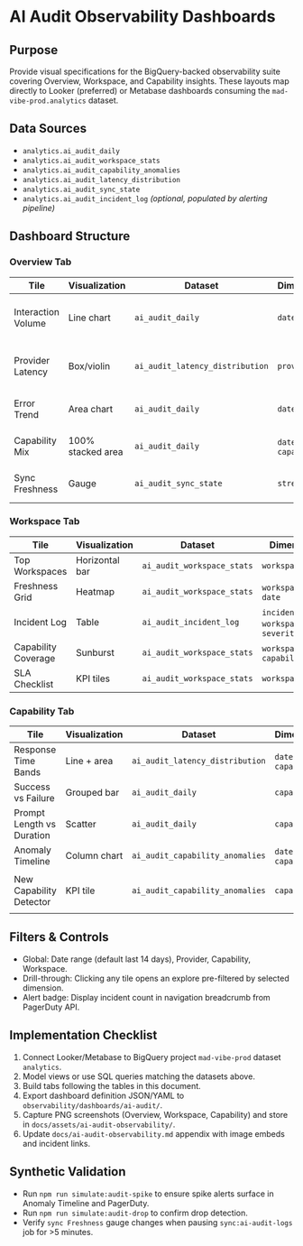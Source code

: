 # AI Audit Observability Dashboards

## Purpose

Provide visual specifications for the BigQuery-backed observability suite covering Overview, Workspace, and Capability insights. These layouts map directly to Looker (preferred) or Metabase dashboards consuming the `mad-vibe-prod.analytics` dataset.

## Data Sources

- `analytics.ai_audit_daily`
- `analytics.ai_audit_workspace_stats`
- `analytics.ai_audit_capability_anomalies`
- `analytics.ai_audit_latency_distribution`
- `analytics.ai_audit_sync_state`
- `analytics.ai_audit_incident_log` _(optional, populated by alerting pipeline)_

## Dashboard Structure

### Overview Tab

| Tile               | Visualization     | Dataset                         | Dimensions           | Measures                               | Notes                           |
| ------------------ | ----------------- | ------------------------------- | -------------------- | -------------------------------------- | ------------------------------- |
| Interaction Volume | Line chart        | `ai_audit_daily`                | `date`               | `total_interactions`                   | 30-day rolling average overlay  |
| Provider Latency   | Box/violin        | `ai_audit_latency_distribution` | `provider`           | `latency_ms` percentiles (P50/P90/P99) | Highlight SLA breach at >1500ms |
| Error Trend        | Area chart        | `ai_audit_daily`                | `date`               | `error_rate`                           | Reference band 0-5%             |
| Capability Mix     | 100% stacked area | `ai_audit_daily`                | `date`, `capability` | `interaction_count`                    | Normalize to proportions        |
| Sync Freshness     | Gauge             | `ai_audit_sync_state`           | `stream`             | `latency_minutes`                      | Turns red when >5 minutes       |

### Workspace Tab

| Tile                | Visualization  | Dataset                    | Dimensions                                    | Measures                                        | Notes                             |
| ------------------- | -------------- | -------------------------- | --------------------------------------------- | ----------------------------------------------- | --------------------------------- |
| Top Workspaces      | Horizontal bar | `ai_audit_workspace_stats` | `workspace_name`                              | `total_interactions`, `successful_interactions` | Sort desc by `total_interactions` |
| Freshness Grid      | Heatmap        | `ai_audit_workspace_stats` | `workspace_name`, `date`                      | `latency_minutes`                               | Conditional format >5 minutes     |
| Incident Log        | Table          | `ai_audit_incident_log`    | `incident_time`, `workspace_name`, `severity` | `status`, `acknowledged_by`                     | Link to PagerDuty incident        |
| Capability Coverage | Sunburst       | `ai_audit_workspace_stats` | `workspace_name`, `capability`                | `interaction_count`                             | Shows capability diversity        |
| SLA Checklist       | KPI tiles      | `ai_audit_workspace_stats` | `workspace_name`                              | `meets_latency_sla`, `meets_error_sla`          | Boolean indicators                |

### Capability Tab

| Tile                      | Visualization | Dataset                         | Dimensions           | Measures                                         | Notes                                                   |
| ------------------------- | ------------- | ------------------------------- | -------------------- | ------------------------------------------------ | ------------------------------------------------------- |
| Response Time Bands       | Line + area   | `ai_audit_latency_distribution` | `date`, `capability` | P50/P90/P99 `latency_ms`                         | Facet by capability                                     |
| Success vs Failure        | Grouped bar   | `ai_audit_daily`                | `capability`         | `successful_interactions`, `failed_interactions` | Filterable by provider                                  |
| Prompt Length vs Duration | Scatter       | `ai_audit_daily`                | `capability`         | `avg_prompt_chars`, `avg_latency_ms`             | Tooltip shows sample prompts                            |
| Anomaly Timeline          | Column chart  | `ai_audit_capability_anomalies` | `date`, `capability` | `deviation_state` count                          | Color spikes vs drops                                   |
| New Capability Detector   | KPI tile      | `ai_audit_capability_anomalies` | `capability`         | `is_new_capability`                              | Mirrors example SQL in `docs/ai-audit-observability.md` |

## Filters & Controls

- Global: Date range (default last 14 days), Provider, Capability, Workspace.
- Drill-through: Clicking any tile opens an explore pre-filtered by selected dimension.
- Alert badge: Display incident count in navigation breadcrumb from PagerDuty API.

## Implementation Checklist

1. Connect Looker/Metabase to BigQuery project `mad-vibe-prod` dataset `analytics`.
2. Model views or use SQL queries matching the datasets above.
3. Build tabs following the tables in this document.
4. Export dashboard definition JSON/YAML to `observability/dashboards/ai-audit/`.
5. Capture PNG screenshots (Overview, Workspace, Capability) and store in `docs/assets/ai-audit-observability/`.
6. Update `docs/ai-audit-observability.md` appendix with image embeds and incident links.

## Synthetic Validation

- Run `npm run simulate:audit-spike` to ensure spike alerts surface in Anomaly Timeline and PagerDuty.
- Run `npm run simulate:audit-drop` to confirm drop detection.
- Verify `sync Freshness` gauge changes when pausing `sync:ai-audit-logs` job for >5 minutes.
